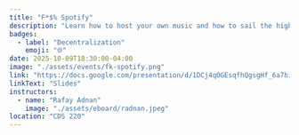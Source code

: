 ```yaml
---
title: "F*$% Spotify"
description: "Learn how to host your own music and how to sail the high seas yarrrrrr🏴‍☠️🏴‍☠️🌊🌊"
badges:
  - label: "Decentralization"
    emoji: "🌐"
date: 2025-10-09T18:30:00-04:00
image: "./assets/events/fk-spotify.png"
link: "https://docs.google.com/presentation/d/1DCj4qOGEsqfhQgsgHf_6a7hi4XWFbwPIYvehoDeWDJc/edit?usp=sharing"
linkText: "Slides"
instructors:
  - name: "Rafay Adnan"
    image: "./assets/eboard/radnan.jpeg"
location: "CDS 220"
---
```

